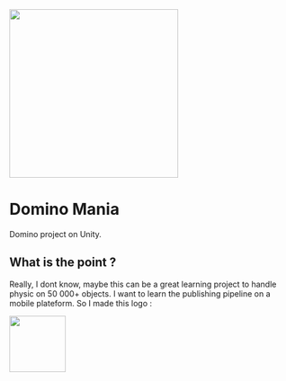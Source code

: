 
<img src="https://i.ibb.co/s383BgB/top-Reamdme.png" data-canonical-src="https://i.ibb.co/s383BgB/top-Reamdme.png" width=auto height="300" />



# Domino Mania
Domino project on Unity. 

## What is the point ? 
Really, I dont know, maybe this can be a great learning project to handle physic on 50 000+ objects.
I want to learn the publishing pipeline on a mobile plateform. 
So I made this logo : 

<img src="https://i.ibb.co/F88BNfn/logo.png" data-canonical-src="https://i.ibb.co/F88BNfn/logo.png" width="100" height="100" />
